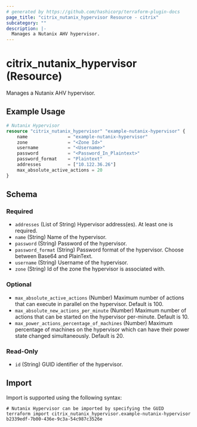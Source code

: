 ```yaml
---
# generated by https://github.com/hashicorp/terraform-plugin-docs
page_title: "citrix_nutanix_hypervisor Resource - citrix"
subcategory: ""
description: |-
  Manages a Nutanix AHV hypervisor.
---
```


# citrix_nutanix_hypervisor (Resource)

Manages a Nutanix AHV hypervisor.

## Example Usage

```terraform
# Nutanix Hypervisor
resource "citrix_nutanix_hypervisor" "example-nutanix-hypervisor" {
    name               = "example-nutanix-hypervisor"
    zone               = "<Zone Id>"
    username           = "<Username>"
    password           = "<Password_In_Plaintext>"
    password_format    = "Plaintext"
    addresses          = ["10.122.36.26"]
    max_absolute_active_actions = 20
}
```

<!-- schema generated by tfplugindocs -->
## Schema

### Required

- `addresses` (List of String) Hypervisor address(es).  At least one is required.
- `name` (String) Name of the hypervisor.
- `password` (String) Password of the hypervisor.
- `password_format` (String) Password format of the hypervisor. Choose between Base64 and PlainText.
- `username` (String) Username of the hypervisor.
- `zone` (String) Id of the zone the hypervisor is associated with.

### Optional

- `max_absolute_active_actions` (Number) Maximum number of actions that can execute in parallel on the hypervisor. Default is 100.
- `max_absolute_new_actions_per_minute` (Number) Maximum number of actions that can be started on the hypervisor per-minute. Default is 10.
- `max_power_actions_percentage_of_machines` (Number) Maximum percentage of machines on the hypervisor which can have their power state changed simultaneously. Default is 20.

### Read-Only

- `id` (String) GUID identifier of the hypervisor.

## Import

Import is supported using the following syntax:

```shell
# Nutanix Hypervisor can be imported by specifying the GUID
terraform import citrix_nutanix_hypervisor.example-nutanix-hypervisor b2339edf-7b00-436e-9c3a-54c987c3526e
```
